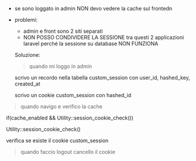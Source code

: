 

- se sono loggato in admin NON devo vedere la cache sul frontedn

- problemi:

    - admin e front sono 2 siti separati
    - NON POSSO CONDIVIDERE LA SESSIONE tra questi 2 applicazioni laravel perché la sessione su database NON FUNZIONA

  

  Soluzione:

  > quando mi loggo in admin
  
  scrivo un recordo nella tabella custom_session con user_id, hashed_key, created_at

  scrivo un cookie custom_session con hashed_id
 

> quando navigo e verifico la cache

if(cache_enabled && Utility::session_cookie_check())


Utility::session_cookie_check() 

verifica se esiste il cookie custom_session



> quando faccio logout cancello il cookie
